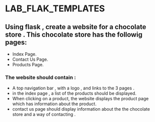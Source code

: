 # LAB_FLAK_TEMPLATES

## Using flask , create a website for a chocolate store . This chocolate store has the followig pages:

- Index Page.
- Contact Us Page.
- Products Page.

### The website should contain :
- A top navigation bar , with a logo , and links to the 3 pages . 
- in the index page , a list of the products should be displayed.
- When clicking on a product, the website displays the product page which has information about the product.
- contact us page should display information about the the chocolate store and a way of contacting . 


